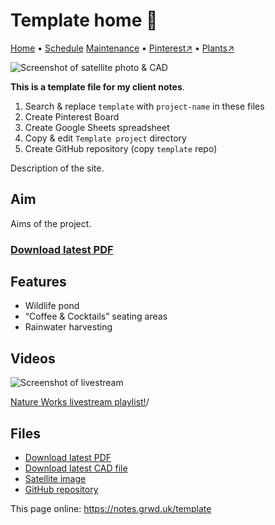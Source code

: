 # Template home 🏡

[Home](https://notes.grwd.uk/template/) • [Schedule](https://notes.grwd.uk/template/schedule) [Maintenance](https://notes.grwd.uk/template/maintenance) • [Pinterest↗](https://pinterest.co.uk/NatureWorksGarden/) • [Plants↗](https://bit.ly/natureworks-plants)

![Screenshot of satellite photo & CAD](https://res.cloudinary.com/growdigital/image/upload/w_320/v1637764609/clifftop/clifftop-0.6-screenshot.jpg)

**This is a template file for my client notes**.

1. Search & replace `template` with `project-name` in these files
2. Create Pinterest Board
3. Create Google Sheets spreadsheet
4. Copy & edit `Template project` directory
4. Create GitHub repository (copy `template` repo)

Description of the site.

## Aim

Aims of the project.

### [Download latest PDF](https://github.com/growdigital/template/raw/main/template.pdf)

## Features

* Wildlife pond
* “Coffee & Cocktails” seating areas
* Rainwater harvesting

## Videos

![Screenshot of livestream](https://res.cloudinary.com/growdigital/image/upload/w_320/v1638362351/clifftop/clifftop-livestream.jpg)

[Nature Works livestream playlist!](https://www.youtube.com/natureworksgarden)/

## Files

* [Download latest PDF](https://github.com/growdigital/template/raw/main/template.pdf)
* [Download latest CAD file](https://downgit.github.io/#/home?url=https://github.com/growdigital/template/blob/main/template.dxf)
* [Satellite image](https://github.com/growdigital/template/blob/main/satellite.jpg)
* [GitHub repository](https://github.com/growdigital/template)

This page online: <https://notes.grwd.uk/template>
